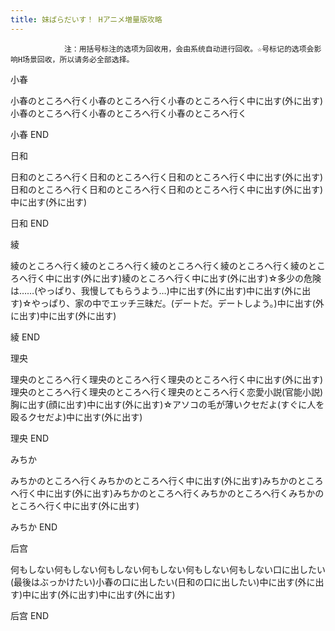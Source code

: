 ```yaml
---
title: 妹ぱらだいす！ Hアニメ増量版攻略
---
```


                注：用括号标注的选项为回收用，会由系统自动进行回收。☆号标记的选项会影响H场景回收，所以请务必全部选择。

小春

小春のところへ行く小春のところへ行く小春のところへ行く中に出す(外に出す)小春のところへ行く小春のところへ行く小春のところへ行く

小春 END

日和

日和のところへ行く日和のところへ行く日和のところへ行く中に出す(外に出す)日和のところへ行く日和のところへ行く日和のところへ行く中に出す(外に出す)中に出す(外に出す)

日和 END

綾

綾のところへ行く綾のところへ行く綾のところへ行く綾のところへ行く綾のところへ行く中に出す(外に出す)綾のところへ行く中に出す(外に出す)☆多少の危険は……(やっぱり、我慢してもらうよう…)中に出す(外に出す)中に出す(外に出す)☆やっぱり、家の中でエッチ三昧だ。(デートだ。デートしよう。)中に出す(外に出す)中に出す(外に出す)

綾 END

理央

理央のところへ行く理央のところへ行く理央のところへ行く中に出す(外に出す)理央のところへ行く理央のところへ行く理央のところへ行く恋愛小説(官能小説)胸に出す(顔に出す)中に出す(外に出す)☆アソコの毛が薄いクセだよ(すぐに人を殴るクセだよ)中に出す(外に出す)

理央 END

みちか

みちかのところへ行くみちかのところへ行く中に出す(外に出す)みちかのところへ行く中に出す(外に出す)みちかのところへ行くみちかのところへ行くみちかのところへ行く中に出す(外に出す)

みちか END

后宫

何もしない何もしない何もしない何もしない何もしない何もしない口に出したい(最後はぶっかけたい)小春の口に出したい(日和の口に出したい)中に出す(外に出す)中に出す(外に出す)中に出す(外に出す)

后宫 END
              
